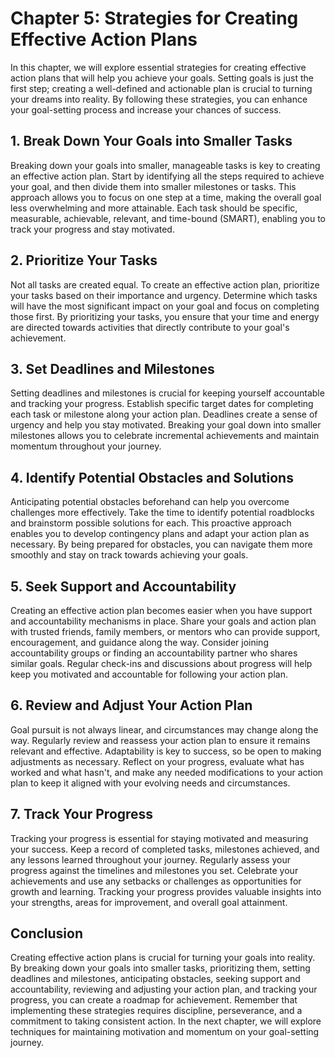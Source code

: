 Chapter 5: Strategies for Creating Effective Action Plans
=========================================================

In this chapter, we will explore essential strategies for creating effective action plans that will help you achieve your goals. Setting goals is just the first step; creating a well-defined and actionable plan is crucial to turning your dreams into reality. By following these strategies, you can enhance your goal-setting process and increase your chances of success.

**1. Break Down Your Goals into Smaller Tasks**
-----------------------------------------------

Breaking down your goals into smaller, manageable tasks is key to creating an effective action plan. Start by identifying all the steps required to achieve your goal, and then divide them into smaller milestones or tasks. This approach allows you to focus on one step at a time, making the overall goal less overwhelming and more attainable. Each task should be specific, measurable, achievable, relevant, and time-bound (SMART), enabling you to track your progress and stay motivated.

**2. Prioritize Your Tasks**
----------------------------

Not all tasks are created equal. To create an effective action plan, prioritize your tasks based on their importance and urgency. Determine which tasks will have the most significant impact on your goal and focus on completing those first. By prioritizing your tasks, you ensure that your time and energy are directed towards activities that directly contribute to your goal's achievement.

**3. Set Deadlines and Milestones**
-----------------------------------

Setting deadlines and milestones is crucial for keeping yourself accountable and tracking your progress. Establish specific target dates for completing each task or milestone along your action plan. Deadlines create a sense of urgency and help you stay motivated. Breaking your goal down into smaller milestones allows you to celebrate incremental achievements and maintain momentum throughout your journey.

**4. Identify Potential Obstacles and Solutions**
-------------------------------------------------

Anticipating potential obstacles beforehand can help you overcome challenges more effectively. Take the time to identify potential roadblocks and brainstorm possible solutions for each. This proactive approach enables you to develop contingency plans and adapt your action plan as necessary. By being prepared for obstacles, you can navigate them more smoothly and stay on track towards achieving your goals.

**5. Seek Support and Accountability**
--------------------------------------

Creating an effective action plan becomes easier when you have support and accountability mechanisms in place. Share your goals and action plan with trusted friends, family members, or mentors who can provide support, encouragement, and guidance along the way. Consider joining accountability groups or finding an accountability partner who shares similar goals. Regular check-ins and discussions about progress will help keep you motivated and accountable for following your action plan.

**6. Review and Adjust Your Action Plan**
-----------------------------------------

Goal pursuit is not always linear, and circumstances may change along the way. Regularly review and reassess your action plan to ensure it remains relevant and effective. Adaptability is key to success, so be open to making adjustments as necessary. Reflect on your progress, evaluate what has worked and what hasn't, and make any needed modifications to your action plan to keep it aligned with your evolving needs and circumstances.

**7. Track Your Progress**
--------------------------

Tracking your progress is essential for staying motivated and measuring your success. Keep a record of completed tasks, milestones achieved, and any lessons learned throughout your journey. Regularly assess your progress against the timelines and milestones you set. Celebrate your achievements and use any setbacks or challenges as opportunities for growth and learning. Tracking your progress provides valuable insights into your strengths, areas for improvement, and overall goal attainment.

Conclusion
----------

Creating effective action plans is crucial for turning your goals into reality. By breaking down your goals into smaller tasks, prioritizing them, setting deadlines and milestones, anticipating obstacles, seeking support and accountability, reviewing and adjusting your action plan, and tracking your progress, you can create a roadmap for achievement. Remember that implementing these strategies requires discipline, perseverance, and a commitment to taking consistent action. In the next chapter, we will explore techniques for maintaining motivation and momentum on your goal-setting journey.
